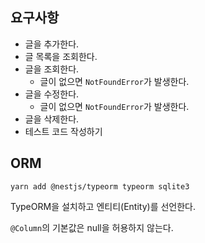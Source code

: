 ## 요구사항

- 글을 추가한다.
- 글 목록을 조회한다.
- 글을 조회한다.
    - 글이 없으면 `NotFoundError`가 발생한다.
- 글을 수정한다.
    - 글이 없으면 `NotFoundError`가 발생한다.
- 글을 삭제한다.
- 테스트 코드 작성하기

## ORM

```shell
yarn add @nestjs/typeorm typeorm sqlite3 
```

TypeORM을 설치하고 엔티티(Entity)를 선언한다.

`@Column`의 기본값은 null을 허용하지 않는다.
